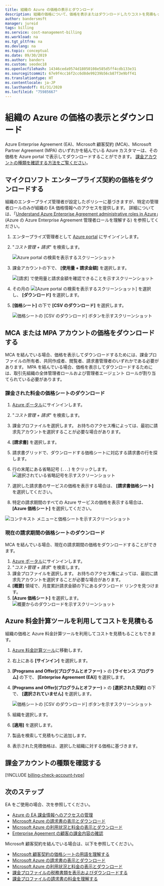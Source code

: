 ```yaml
---
title: 組織の Azure の価格の表示とダウンロード
description: 組織の価格について、価格を表示またはダウンロードしたりコストを見積もったりする方法について説明します。
author: bandersmsft
manager: jureid
tags: billing
ms.service: cost-management-billing
ms.workload: na
ms.tgt_pltfrm: na
ms.devlang: na
ms.topic: conceptual
ms.date: 09/30/2019
ms.author: banders
ms.custom: seodec18
ms.openlocfilehash: 14346ceda9574d18050108e585d5ff4cdb133e31
ms.sourcegitcommit: 67e9f4cc16f2cc6d8de99239b56cb87f3e9bff41
ms.translationtype: HT
ms.contentlocale: ja-JP
ms.lasthandoff: 01/31/2020
ms.locfileid: "75985667"
---
```

# <a name="view-and-download-your-organizations-azure-pricing"></a>組織の Azure の価格の表示とダウンロード

Azure Enterprise Agreement (EA)、Microsoft 顧客契約 (MCA)、Microsoft Partner Agreement (MPA) のいずれかを結んでいる Azure カスタマーは、その価格を Azure portal で表示してダウンロードすることができます。 [課金アカウントの種類を確認する方法をご覧ください](#check-your-billing-account-type)。

## <a name="download-pricing-for-an-enterprise-agreement"></a>マイクロソフト エンタープライズ契約の価格をダウンロードする

組織のエンタープライズ管理者が設定したポリシーに基づきますが、特定の管理者ロールのみが組織の EA 価格情報へのアクセスを提供します。 詳細については、「[Understand Azure Enterprise Agreement administrative roles in Azure](understand-ea-roles.md)」(Azure の Azure Enterprise Agreement 管理者ロールを理解する) を参照してください。

1. エンタープライズ管理者として [Azure portal](https://portal.azure.com/) にサインインします。
1. "*コスト管理 + 請求*" を検索します。

   ![Azure portal の検索を表示するスクリーンショット](./media/ea-pricing/portal-cm-billing-search.png)

1. 課金アカウントの下で、 **[使用量 + 請求金額]** を選択します。

   ![[請求] で使用量と請求金額を確認できることを示すスクリーンショット](./media/ea-pricing/ea-pricing-usage-charges-nav.png)

1. その月の ![[Azure portal の検索を表示するスクリーンショット]](./media/ea-pricing/download-icon.png) を選択し、 **[ダウンロード]** を選択します。

1. **[価格シート]** の下で **[CSV のダウンロード]** を選択します。

   ![価格シートの [CSV のダウンロード] ボタンを示すスクリーンショット](./media/ea-pricing/download-ea-price-sheet.png)

## <a name="download-pricing-for-an-mca-or-mpa-account"></a>MCA または MPA アカウントの価格をダウンロードする

MCA を結んでいる場合、価格を表示してダウンロードするためには、課金プロファイルの所有者、共同作成者、閲覧者、請求書管理者のいずれかである必要があります。 MPA を結んでいる場合、価格を表示してダウンロードするためには、取引先組織の全体管理者ロールおよび管理者エージェント ロールが割り当てられている必要があります。

### <a name="download-price-sheets-for-billed-charges"></a>課金された料金の価格シートのダウンロード

1. [Azure ポータル](https://portal.azure.com)にサインインします。
1. "*コスト管理 + 請求*" を検索します。
1. 課金プロファイルを選択します。 お持ちのアクセス権によっては、最初に請求先アカウントを選択することが必要な場合があります。
1. **[請求書]** を選択します。
1. 請求書グリッドで、ダウンロードする価格シートに対応する請求書の行を探します。
1. 行の末尾にある省略記号 (`...`) をクリックします。
![選択されている省略記号を示すスクリーンショット](./media/ea-pricing/billingprofile-invoicegrid-new.png)

1. 選択した請求書のサービスの価格を表示する場合は、 **[請求書価格シート]** を選択してください。
1. 特定の請求期間のすべての Azure サービスの価格を表示する場合は、 **[Azure 価格シート]** を選択してください。

![コンテキスト メニューと価格シートを示すスクリーンショット](./media/ea-pricing/contextmenu-pricesheet01.png)

### <a name="download-price-sheets-for-the-current-billing-period"></a>現在の請求期間の価格シートのダウンロード

MCA を結んでいる場合、現在の請求期間の価格をダウンロードすることができます。

1. [Azure ポータル](https://portal.azure.com)にサインインします。
1. "*コスト管理 + 請求*" を検索します。
1. 課金プロファイルを選択します。 お持ちのアクセス権によっては、最初に請求先アカウントを選択することが必要な場合があります。
1. **[概要]** 領域で、月度累計請求金額の下にあるダウンロード リンクを見つけます。
1. **[Azure 価格シート]** を選択します。
![概要からのダウンロードを示すスクリーンショット](./media/ea-pricing/open-pricing01.png)

## <a name="estimate-costs-with-the-azure-pricing-calculator"></a>Azure 料金計算ツールを利用してコストを見積もる

組織の価格と Azure 料金計算ツールを利用してコストを見積もることもできます。

1. [Azure 料金計算ツール](https://azure.microsoft.com/pricing/calculator)に移動します。
1. 右上にある **[サインイン]** を選択します。
1. **[Programs and Offer]\(プログラムとオファー\)**  >  の **[ライセンス プログラム]** の下で、 **[Enterprise Agreement (EA)]** を選択します。
1. **[Programs and Offer]\(プログラムとオファー\)**  >  の **[選択された契約]** の下で、 **[選択されていません]** を選択します。

    ![価格シートの [CSV のダウンロード] ボタンを示すスクリーンショット](./media/ea-pricing/ea-pricing-calculator-estimate.png)

1. 組織を選択します。
1. **[適用]** を選択します。
1. 製品を検索して見積もりに追加します。
1. 表示された見積価格は、選択した組織に対する価格に基づきます。

## <a name="check-your-billing-account-type"></a>課金アカウントの種類を確認する
[!INCLUDE [billing-check-account-type](../../../includes/billing-check-account-type.md)]

## <a name="next-steps"></a>次のステップ

EA をご使用の場合、次を参照してください。

- [Azure の EA 課金情報へのアクセスの管理](manage-billing-access.md)
- [Microsoft Azure の請求書の表示とダウンロード](../understand/download-azure-invoice.md)
- [Microsoft Azure の利用状況と料金の表示とダウンロード](../understand/download-azure-daily-usage.md)
- [Enterprise Ageement の顧客の課金内容の確認](../understand/review-enterprise-agreement-bill.md)

Microsoft 顧客契約を結んでいる場合は、以下を参照してください。

- [Microsoft 顧客契約の価格シートの用語を理解する](mca-understand-pricesheet.md)
- [Microsoft Azure の請求書の表示とダウンロード](../understand/download-azure-invoice.md)
- [Microsoft Azure の利用状況と料金の表示とダウンロード](../understand/download-azure-daily-usage.md)
- [課金プロファイルの税務書類を表示およびダウンロードする](../understand/mca-download-tax-document.md)
- [課金プロファイルの請求書の料金を理解する](../understand/review-customer-agreement-bill.md)
